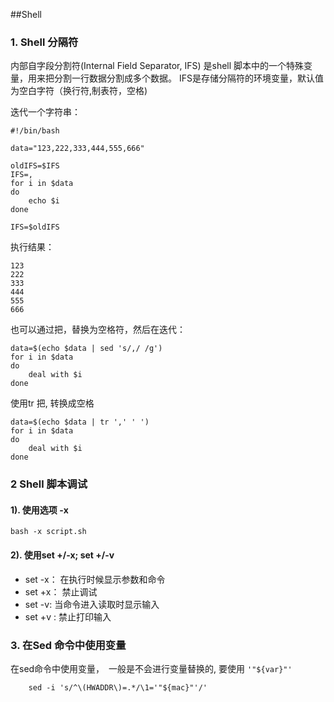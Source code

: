 ##Shell

### 1. Shell 分隔符
内部自字段分割符(Internal Field Separator, IFS) 是shell 脚本中的一个特殊变量，用来把分割一行数据分割成多个数据。 IFS是存储分隔符的环境变量，默认值为空白字符（换行符,制表符，空格)

迭代一个字符串：

	#!/bin/bash

	data="123,222,333,444,555,666"
	
	oldIFS=$IFS
	IFS=,
	for i in $data
	do
		echo $i
	done
	
	IFS=$oldIFS

执行结果：

	123
	222
	333
	444
	555
	666
	
也可以通过把，替换为空格符，然后在迭代：
	
	data=$(echo $data | sed 's/,/ /g')
	for i in $data
	do
		deal with $i
	done

使用tr 把, 转换成空格

	data=$(echo $data | tr ',' ' ')
	for i in $data
	do
		deal with $i
	done


### 2 Shell 脚本调试

#### 1). 使用选项 -x
	
	bash -x script.sh

#### 2). 使用set +/-x; set +/-v

* set -x：  在执行时候显示参数和命令
* set +x： 禁止调试
* set -v: 当命令进入读取时显示输入
* set +v : 禁止打印输入

### 3. 在Sed 命令中使用变量

在sed命令中使用变量，　一般是不会进行变量替换的, 要使用 ```'"${var}"'```

```
	sed -i 's/^\(HWADDR\)=.*/\1='"${mac}"'/'
```
